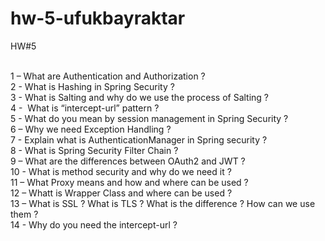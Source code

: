 # hw-5-ufukbayraktar
HW#5

<br>1 – What are Authentication and Authorization ?
<br>2 - What is Hashing in Spring Security ?
<br>3 - What is Salting and why do we use the process of Salting ?
<br>4 -  What is “intercept-url” pattern ?
<br>5 - What do you mean by session management in Spring Security ?
<br>6 – Why we need Exception Handling ?
<br>7 - Explain what is AuthenticationManager in Spring security ?
<br>8 - What is Spring Security Filter Chain ?
<br>9 – What are the differences between OAuth2 and  JWT ?
<br>10 - What is method security and why do we need it ?
<br>11 – What Proxy means and how and where can be used ?
<br>12 – Whatt is Wrapper Class and where can be used ?
<br>13 – What is SSL ? What is TLS ? What is the difference ? How can we use them ?
<br>14 - Why do you need the intercept-url ?


